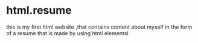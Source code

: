 # html.resume
this is my first html website ,that contains content about myself in the form of a resume that is made by using html elementsl
